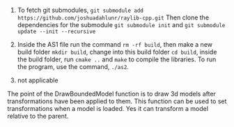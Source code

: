 1. To fetch git submodules, `git submodule add https://github.com/joshuadahlunr/raylib-cpp.git` Then clone the dependencies for the submodule `git submodule init` and `git submodule update --init --recursive`

2. Inside the AS1 file run the command `rm -rf build`, then make a new build folder `mkdir build`, change into this build folder `cd build`, inside the build folder, run `cmake ..` and `make` to compile the libraries. To run the program, use the command, `./as2`. 

3. not applicable

The point of the DrawBoundedModel function is to draw 3d models after transformations have been applied to them. This function can be used to set transformations when a model is loaded. Yes it can transform a model relative to the parent.
